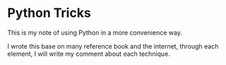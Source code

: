 # Python Tricks

This is my note of using Python in a more convenience way. 

I wrote this base on many reference book and the internet, through each element, I will write my comment about each 
technique.


